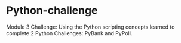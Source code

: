 # Python-challenge
Module 3 Challenge: Using the  Python scripting concepts learned to complete 2 Python Challenges: PyBank and PyPoll.
